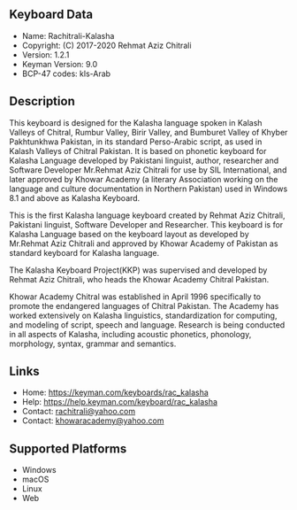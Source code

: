 Keyboard Data
-------------

* Name:           Rachitrali-Kalasha
* Copyright:      (C) 2017-2020 Rehmat Aziz Chitrali
* Version:        1.2.1
* Keyman Version: 9.0
* BCP-47 codes:   kls-Arab

Description
-----------

This keyboard is designed for the Kalasha language spoken in Kalash Valleys of  Chitral, Rumbur Valley, 
Birir Valley, and Bumburet Valley of Khyber Pakhtunkhwa Pakistan, in its standard Perso-Arabic script, 
as used in Kalash Valleys of Chitral Pakistan. It is based on phonetic keyboard for Kalasha Language 
developed by Pakistani linguist, author, researcher and Software Developer Mr.Rehmat Aziz Chitrali for 
use by SIL International, and later approved by Khowar Academy (a literary Association working on the 
language and culture documentation in Northern Pakistan) used in Windows 8.1 and above as Kalasha Keyboard.

This is the first Kalasha language keyboard created by Rehmat Aziz Chitrali, Pakistani linguist, 
Software Developer and Researcher. This keyboard is for Kalasha Language based on the keyboard layout 
as developed by Mr.Rehmat Aziz Chitrali and approved by Khowar Academy of Pakistan as standard keyboard 
for Kalasha language.

The Kalasha Keyboard Project(KKP) was supervised and developed by Rehmat Aziz Chitrali, who heads the 
Khowar Academy Chitral Pakistan. 

Khowar Academy Chitral was established in April 1996 specifically to promote the endangered languages 
of Chitral Pakistan. The Academy has worked extensively on Kalasha linguistics, standardization for 
computing, and modeling of script, speech and language. Research is being conducted in all aspects of 
Kalasha, including acoustic phonetics, phonology, morphology, syntax, grammar and semantics.

Links
-----

 * Home:    https://keyman.com/keyboards/rac_kalasha
 * Help:    https://help.keyman.com/keyboard/rac_kalasha
 * Contact: <rachitrali@yahoo.com>
 * Contact: <khowaracademy@yahoo.com>

Supported Platforms
-------------------
 * Windows
 * macOS
 * Linux
 * Web
 